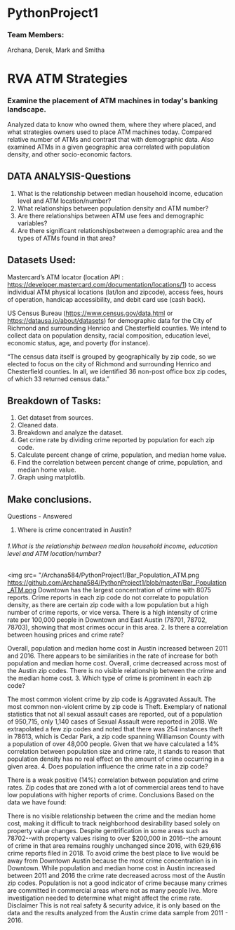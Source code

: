 # PythonProject1
### Team Members:
Archana, Derek, Mark and Smitha

# RVA ATM Strategies 
### Examine the placement of ATM machines in today's banking landscape. 
Analyzed data to know who owned them, where they where placed, and what strategies owners used to place ATM machines today. 
Compared relative number of ATMs and contrast that with demographic data. Also examined ATMs in a given geographic area correlated with population density, and other socio-economic factors.

## DATA ANALYSIS-Questions
1. What is the relationship between median household income, education level and ATM location/number?
2. What relationships between population density and ATM number?
3. Are there relationships between ATM use fees and demographic variables?
4. Are there significant relationshipsbetween a demographic area and the types of ATMs found in that area?

## Datasets Used:
Mastercard’s ATM locator (location API : https://developer.mastercard.com/documentation/locations/1) to access individual ATM
physical locations (lat/lon and zipcode), access fees, hours of operation, handicap accessibility, and debit card use (cash back).

US Census Bureau (https://www.census.gov/data.html or https://datausa.io/about/datasets) for demographic data for the City of Richmond and surrounding Henrico and Chesterfield counties. We intend to collect data on population density, racial composition, education level, economic status, age, and poverty (for instance).

“The census data itself is grouped by geographically by zip code, so we elected to focus on the city of Richmond and surrounding Henrico and Chesterfield counties. In all, we identified 36 non-post office box zip codes, of which 33 returned census data.”

## Breakdown of Tasks:
1. Get dataset from sources.
2. Cleaned data.
3. Breakdown and analyze the dataset.
4. Get crime rate by dividing crime reported by population for each zip code.
5. Calculate percent change of crime, population, and median home value.
6. Find the correlation between percent change of crime, population, and median home value.
7. Graph using matplotlib.

## Make conclusions.
Questions - Answered
1. Where is crime concentrated in Austin?
###### 1.What is the relationship between median household income, education level and ATM location/number?
<img src= "/Archana584/PythonProject1/Bar_Population_ATM.png
https://github.com/Archana584/PythonProject1/blob/master/Bar_Population_ATM.png
Downtown has the largest concentration of crime with 8075 reports.
Crime reports in each zip code do not correlate to population density, as there are certain zip code with a low population but a high number of crime reports, or vice versa.
There is a high intensity of crime rate per 100,000 people in Downtown and East Austin (78701, 78702, 78703), showing that most crimes occur in this area.
2. Is there a correlation between housing prices and crime rate?


Overall, population and median home cost in Austin increased between 2011 and 2016.
There appears to be similarities in the rate of increase for both population and median home cost.
Overall, crime decreased across most of the Austin zip codes.
There is no visible relationship between the crime and the median home cost.
3. Which type of crime is prominent in each zip code?




The most common violent crime by zip code is Aggravated Assault.
The most common non-violent crime by zip code is Theft.
Exemplary of national statistics that not all sexual assault cases are reported, out of a population of 950,715, only 1,140 cases of Sexual Assault were reported in 2018.
We extrapolated a few zip codes and noted that there was 254 instances theft in 78613, which is Cedar Park, a zip code spanning Williamson County with a population of over 48,000 people. Given that we have calculated a 14% correlation between population size and crime rate, it stands to reason that population density has no real effect on the amount of crime occurring in a given area.
4. Does population influence the crime rate in a zip code?


There is a weak positive (14%) correlation between population and crime rates.
Zip codes that are zoned with a lot of commercial areas tend to have low populations with higher reports of crime.
Conclusions
Based on the data we have found:

There is no visible relationship between the crime and the median home cost, making it difficult to track neighborhood desirability based solely on property value changes. Despite gentrification in some areas such as 78702--with property values rising to over $200,000 in 2016--the amount of crime in that area remains roughly unchanged since 2016, with 629,616 crime reports filed in 2018.
To avoid crime the best place to live would be away from Downtown Austin because the most crime concentration is in Downtown.
While population and median home cost in Austin increased between 2011 and 2016 the crime rate decreased across most of the Austin zip codes.
Population is not a good indicator of crime because many crimes are committed in commercial areas where not as many people live.
More investigation needed to determine what might affect the crime rate.
Disclaimer
This is not real safety & security advice, it is only based on the data and the results analyzed from the Austin crime data sample from 2011 - 2016.
